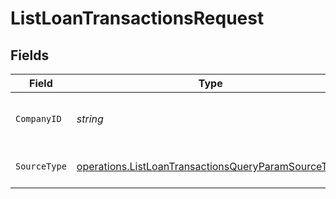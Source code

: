 # ListLoanTransactionsRequest


## Fields

| Field                                                                                                                             | Type                                                                                                                              | Required                                                                                                                          | Description                                                                                                                       | Example                                                                                                                           |
| --------------------------------------------------------------------------------------------------------------------------------- | --------------------------------------------------------------------------------------------------------------------------------- | --------------------------------------------------------------------------------------------------------------------------------- | --------------------------------------------------------------------------------------------------------------------------------- | --------------------------------------------------------------------------------------------------------------------------------- |
| `CompanyID`                                                                                                                       | *string*                                                                                                                          | :heavy_check_mark:                                                                                                                | Unique identifier for a company.                                                                                                  | 8a210b68-6988-11ed-a1eb-0242ac120002                                                                                              |
| `SourceType`                                                                                                                      | [operations.ListLoanTransactionsQueryParamSourceType](../../../pkg/models/operations/listloantransactionsqueryparamsourcetype.md) | :heavy_check_mark:                                                                                                                | Data source type.                                                                                                                 |                                                                                                                                   |